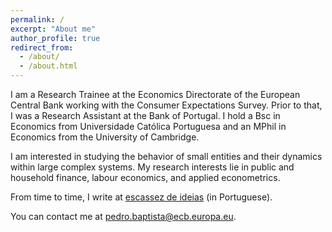 ```yaml
---
permalink: /
excerpt: "About me"
author_profile: true
redirect_from: 
  - /about/
  - /about.html
---
```


<!-- <p align="center">
  <em>Philosopher's stone</em> - António Gedeão
</p>

<p align="center">
  <img src="/images/almendres.jpg" height = "200" width="400"/>
</p> -->

I am a Research Trainee at the Economics Directorate of the European Central Bank working with the Consumer Expectations Survey. Prior to that, I was a Research Assistant at the Bank of Portugal.
I hold a Bsc in Economics from Universidade Católica Portuguesa and an MPhil in Economics from the University of Cambridge.<br /> 

I am interested in studying the behavior of small entities and their dynamics within large complex systems.
My research interests lie in public and household finance, labour economics, and applied econometrics. <br />

From time to time, I write at [escassez de ideias](https://escassezdeideias.substack.com/) (in Portuguese). <br />

You can contact me at [pedro.baptista@ecb.europa.eu](mailto:pedro.baptista@ecb.europa.eu).
